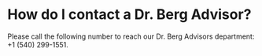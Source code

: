 # How do I contact a Dr. Berg Advisor?

Please call the following number to reach our Dr. Berg Advisors department: +1 (540) 299-1551.